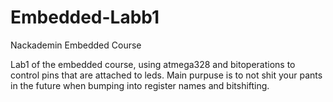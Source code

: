 # Embedded-Labb1
Nackademin Embedded Course

Lab1 of the embedded course, using atmega328 and bitoperations to control pins that are attached to leds.
Main purpuse is to not shit your pants in the future when bumping into register names and bitshifting.

